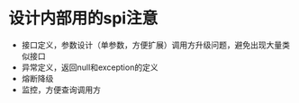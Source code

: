 # 设计内部用的spi注意

* 接口定义，参数设计（单参数，方便扩展）调用方升级问题，避免出现大量类似接口
* 异常定义，返回null和exception的定义
* 熔断降级
* 监控，方便查询调用方

